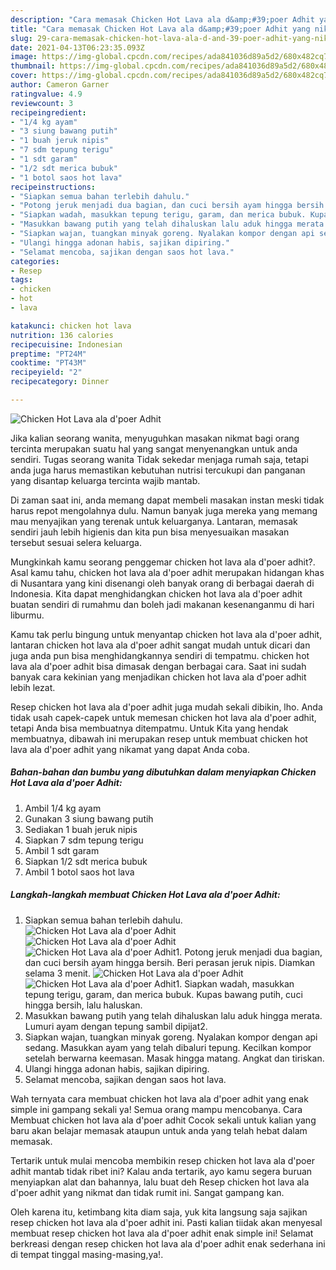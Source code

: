 ```yaml
---
description: "Cara memasak Chicken Hot Lava ala d&amp;#39;poer Adhit yang nikmat Untuk Jualan"
title: "Cara memasak Chicken Hot Lava ala d&amp;#39;poer Adhit yang nikmat Untuk Jualan"
slug: 29-cara-memasak-chicken-hot-lava-ala-d-and-39-poer-adhit-yang-nikmat-untuk-jualan
date: 2021-04-13T06:23:35.093Z
image: https://img-global.cpcdn.com/recipes/ada841036d89a5d2/680x482cq70/chicken-hot-lava-ala-dpoer-adhit-foto-resep-utama.jpg
thumbnail: https://img-global.cpcdn.com/recipes/ada841036d89a5d2/680x482cq70/chicken-hot-lava-ala-dpoer-adhit-foto-resep-utama.jpg
cover: https://img-global.cpcdn.com/recipes/ada841036d89a5d2/680x482cq70/chicken-hot-lava-ala-dpoer-adhit-foto-resep-utama.jpg
author: Cameron Garner
ratingvalue: 4.9
reviewcount: 3
recipeingredient:
- "1/4 kg ayam"
- "3 siung bawang putih"
- "1 buah jeruk nipis"
- "7 sdm tepung terigu"
- "1 sdt garam"
- "1/2 sdt merica bubuk"
- "1 botol saos hot lava"
recipeinstructions:
- "Siapkan semua bahan terlebih dahulu."
- "Potong jeruk menjadi dua bagian, dan cuci bersih ayam hingga bersih. Beri perasan jeruk nipis. Diamkan selama 3 menit."
- "Siapkan wadah, masukkan tepung terigu, garam, dan merica bubuk. Kupas bawang putih, cuci hingga bersih, lalu haluskan."
- "Masukkan bawang putih yang telah dihaluskan lalu aduk hingga merata. Lumuri ayam dengan tepung sambil dipijat2."
- "Siapkan wajan, tuangkan minyak goreng. Nyalakan kompor dengan api sedang. Masukkan ayam yang telah dibaluri tepung. Kecilkan kompor setelah berwarna keemasan. Masak hingga matang. Angkat dan tiriskan."
- "Ulangi hingga adonan habis, sajikan dipiring."
- "Selamat mencoba, sajikan dengan saos hot lava."
categories:
- Resep
tags:
- chicken
- hot
- lava

katakunci: chicken hot lava 
nutrition: 136 calories
recipecuisine: Indonesian
preptime: "PT24M"
cooktime: "PT43M"
recipeyield: "2"
recipecategory: Dinner

---
```



![Chicken Hot Lava ala d&#39;poer Adhit](https://img-global.cpcdn.com/recipes/ada841036d89a5d2/680x482cq70/chicken-hot-lava-ala-dpoer-adhit-foto-resep-utama.jpg)

Jika kalian seorang wanita, menyuguhkan masakan nikmat bagi orang tercinta merupakan suatu hal yang sangat menyenangkan untuk anda sendiri. Tugas seorang  wanita Tidak sekedar menjaga rumah saja, tetapi anda juga harus memastikan kebutuhan nutrisi tercukupi dan panganan yang disantap keluarga tercinta wajib mantab.

Di zaman  saat ini, anda memang dapat membeli masakan instan meski tidak harus repot mengolahnya dulu. Namun banyak juga mereka yang memang mau menyajikan yang terenak untuk keluarganya. Lantaran, memasak sendiri jauh lebih higienis dan kita pun bisa menyesuaikan masakan tersebut sesuai selera keluarga. 



Mungkinkah kamu seorang penggemar chicken hot lava ala d&#39;poer adhit?. Asal kamu tahu, chicken hot lava ala d&#39;poer adhit merupakan hidangan khas di Nusantara yang kini disenangi oleh banyak orang di berbagai daerah di Indonesia. Kita dapat menghidangkan chicken hot lava ala d&#39;poer adhit buatan sendiri di rumahmu dan boleh jadi makanan kesenanganmu di hari liburmu.

Kamu tak perlu bingung untuk menyantap chicken hot lava ala d&#39;poer adhit, lantaran chicken hot lava ala d&#39;poer adhit sangat mudah untuk dicari dan juga anda pun bisa menghidangkannya sendiri di tempatmu. chicken hot lava ala d&#39;poer adhit bisa dimasak dengan berbagai cara. Saat ini sudah banyak cara kekinian yang menjadikan chicken hot lava ala d&#39;poer adhit lebih lezat.

Resep chicken hot lava ala d&#39;poer adhit juga mudah sekali dibikin, lho. Anda tidak usah capek-capek untuk memesan chicken hot lava ala d&#39;poer adhit, tetapi Anda bisa membuatnya ditempatmu. Untuk Kita yang hendak membuatnya, dibawah ini merupakan resep untuk membuat chicken hot lava ala d&#39;poer adhit yang nikamat yang dapat Anda coba.

<!--inarticleads1-->

##### Bahan-bahan dan bumbu yang dibutuhkan dalam menyiapkan Chicken Hot Lava ala d&#39;poer Adhit:

1. Ambil 1/4 kg ayam
1. Gunakan 3 siung bawang putih
1. Sediakan 1 buah jeruk nipis
1. Siapkan 7 sdm tepung terigu
1. Ambil 1 sdt garam
1. Siapkan 1/2 sdt merica bubuk
1. Ambil 1 botol saos hot lava




<!--inarticleads2-->

##### Langkah-langkah membuat Chicken Hot Lava ala d&#39;poer Adhit:

1. Siapkan semua bahan terlebih dahulu.
<img src="https://img-global.cpcdn.com/steps/b092140a3a6bee34/160x128cq70/chicken-hot-lava-ala-dpoer-adhit-langkah-memasak-1-foto.jpg" alt="Chicken Hot Lava ala d&#39;poer Adhit"><img src="https://img-global.cpcdn.com/steps/97653ac96627f26d/160x128cq70/chicken-hot-lava-ala-dpoer-adhit-langkah-memasak-1-foto.jpg" alt="Chicken Hot Lava ala d&#39;poer Adhit"><img src="https://img-global.cpcdn.com/steps/fa1811ae212bfda3/160x128cq70/chicken-hot-lava-ala-dpoer-adhit-langkah-memasak-1-foto.jpg" alt="Chicken Hot Lava ala d&#39;poer Adhit">1. Potong jeruk menjadi dua bagian, dan cuci bersih ayam hingga bersih. Beri perasan jeruk nipis. Diamkan selama 3 menit.
<img src="https://img-global.cpcdn.com/steps/82dd8d919e9d2b96/160x128cq70/chicken-hot-lava-ala-dpoer-adhit-langkah-memasak-2-foto.jpg" alt="Chicken Hot Lava ala d&#39;poer Adhit"><img src="https://img-global.cpcdn.com/steps/1fdc599a532fb9fc/160x128cq70/chicken-hot-lava-ala-dpoer-adhit-langkah-memasak-2-foto.jpg" alt="Chicken Hot Lava ala d&#39;poer Adhit">1. Siapkan wadah, masukkan tepung terigu, garam, dan merica bubuk. Kupas bawang putih, cuci hingga bersih, lalu haluskan.
1. Masukkan bawang putih yang telah dihaluskan lalu aduk hingga merata. Lumuri ayam dengan tepung sambil dipijat2.
1. Siapkan wajan, tuangkan minyak goreng. Nyalakan kompor dengan api sedang. Masukkan ayam yang telah dibaluri tepung. Kecilkan kompor setelah berwarna keemasan. Masak hingga matang. Angkat dan tiriskan.
1. Ulangi hingga adonan habis, sajikan dipiring.
1. Selamat mencoba, sajikan dengan saos hot lava.




Wah ternyata cara membuat chicken hot lava ala d&#39;poer adhit yang enak simple ini gampang sekali ya! Semua orang mampu mencobanya. Cara Membuat chicken hot lava ala d&#39;poer adhit Cocok sekali untuk kalian yang baru akan belajar memasak ataupun untuk anda yang telah hebat dalam memasak.

Tertarik untuk mulai mencoba membikin resep chicken hot lava ala d&#39;poer adhit mantab tidak ribet ini? Kalau anda tertarik, ayo kamu segera buruan menyiapkan alat dan bahannya, lalu buat deh Resep chicken hot lava ala d&#39;poer adhit yang nikmat dan tidak rumit ini. Sangat gampang kan. 

Oleh karena itu, ketimbang kita diam saja, yuk kita langsung saja sajikan resep chicken hot lava ala d&#39;poer adhit ini. Pasti kalian tiidak akan menyesal membuat resep chicken hot lava ala d&#39;poer adhit enak simple ini! Selamat berkreasi dengan resep chicken hot lava ala d&#39;poer adhit enak sederhana ini di tempat tinggal masing-masing,ya!.

